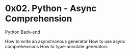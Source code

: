 # 0x02. Python - Async Comprehension
Python
Back-end


How to write an asynchronous generator
How to use async comprehensions
How to type-annotate generators
